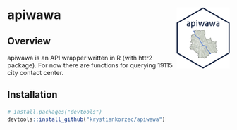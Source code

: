 
<!-- README.md is generated from README.Rmd. Please edit that file -->

# apiwawa <img src="man/figures/logo.png" align="right" width="120" />

## Overview

apiwawa is an API wrapper written in R (with httr2 package). For now
there are functions for querying 19115 city contact center.

## Installation

``` r
# install.packages("devtools")
devtools::install_github("krystiankorzec/apiwawa")
```
